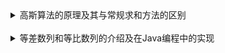 <details>
<summary>高斯算法的原理及其与常规求和方法的区别</summary>
<br/>

> **作者: ptw-cwl**

<!-- tabs:start -->
### **个人网站**
https://docs.ptw-cwl.com/#/article/3074980826

### **Gitee**
https://gitee.com/ptw-cwl/docs/blob/master/article/3074980826.md

### **GitHub**
https://github.com/ptw-cwl/docs/blob/master/article/3074980826.md

### **GitCode**
https://gitcode.com/qq_62701769/docs/blob/master/article/3074980826.md

### **GitLab**

<!-- tabs:end -->

<!-- tabs:start -->

### **CSDN**
https://blog.csdn.net/qq_62701769/article/details/139880020

### **掘金**
https://juejin.cn/post/7383894634157342729

### **知乎**
https://zhuanlan.zhihu.com/p/705138447

### **博客园**
https://www.cnblogs.com/ptw-cwl/articles/18265474

### **51CTO**
https://blog.51cto.com/u_16866450/11249521

### **开源中国**
https://my.oschina.net/ptwCwl/blog/11214206

### **思否**
https://segmentfault.com/a/1190000044990080

<!-- tabs:end -->

</details>


<br/>


<details>
<summary>等差数列和等比数列的介绍及在Java编程中的实现</summary>

<br/>

> **作者: ptw-cwl**

<!-- tabs:start -->
### **个人网站**
https://docs.ptw-cwl.com/#/article/4144527851

### **Gitee**
https://gitee.com/ptw-cwl/docs/blob/master/article/4144527851.md

### **GitHub**
https://github.com/ptw-cwl/docs/blob/master/article/4144527851.md

### **GitCode**
https://gitcode.com/qq_62701769/docs/blob/master/article/4144527851.md

### **GitLab**

<!-- tabs:end -->


<!-- tabs:start -->

### **CSDN**
https://blog.csdn.net/qq_62701769/article/details/139880263


### **掘金**
https://juejin.cn/post/7383894634157408265

### **知乎**
https://zhuanlan.zhihu.com/p/705144645

### **博客园**
https://www.cnblogs.com/ptw-cwl/articles/18265568

### **51CTO**
https://blog.51cto.com/u_16866450/11249829

### **开源中国**
https://my.oschina.net/ptwCwl/blog/11214217

### **思否**
https://segmentfault.com/a/1190000044990684

<!-- tabs:end -->

</details>